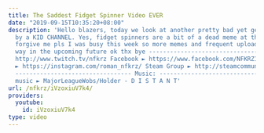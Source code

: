 ```yaml
---
title: The Saddest Fidget Spinner Video EVER
date: "2019-09-15T10:35:20+08:00"
description: 'Hello blazers, today we look at another pretty bad yet genius video
  by a KID CHANNEL. Yes, fidget spinners are a bit of a dead meme at this point but
  forgive me pls I was busy this week so more memes and frequent uploads are on the
  way in the upcoming future ok thx bye --------------------------------- Twitch ►
  http://www.twitch.tv/nfkrz Facebook ► https://www.facebook.com/NFKRZ1 Instagram
  ► https://instagram.com/roman_nfkrz/ Steam Group ► http://steamcommunity.com/groups/nfkrzgroup
  --------------------------------- Music: --------------------------------- Outro
  music ► MajorLeagueWobs/Holder - D I S T A N T'
url: /nfkrz/iVzoxiuV7k4/
providers:
  youtube:
    id: iVzoxiuV7k4
type: video
---
```

